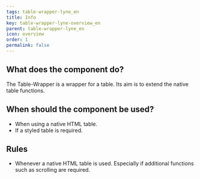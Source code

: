 ```yaml
---
tags: table-wrapper-lyne_en
title: Info
key: table-wrapper-lyne-overview_en
parent: table-wrapper-lyne_en
icon: overview
order: 1
permalink: false
---
```


## What does the component do?
The Table-Wrapper is a wrapper for a table. Its aim is to extend the native table functions.

## When should the component be used?
* When using a native HTML table.
* If a styled table is required.

## Rules
* Whenever a native HTML table is used. Especially if additional functions such as scrolling are required.